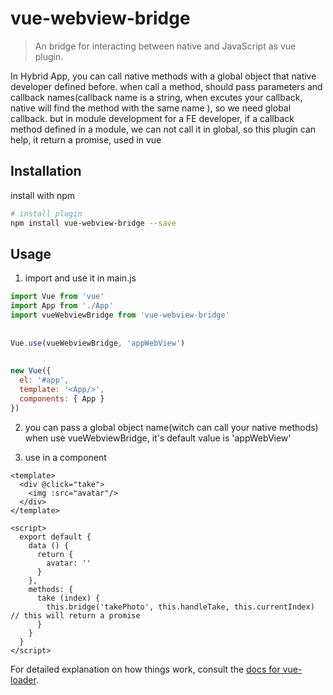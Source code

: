 # vue-webview-bridge

> An bridge for interacting between native and JavaScript as vue plugin.
  
In Hybrid App, you can call native methods with a global object that native developer defined before. when call a method, should pass parameters and callback names(callback name is a string, when excutes your callback, native will find the method with the same name ), so we need global callback. but in module development for a FE developer, if a callback method defined in a module, we can not call it in global, so this plugin can help, it return a promise, used in vue


## Installation
install with npm 

``` bash
# install plugin
npm install vue-webview-bridge --save
```
## Usage
1. import and use it in main.js
```javascript
import Vue from 'vue'
import App from './App'
import vueWebviewBridge from 'vue-webview-bridge'  
  
  
Vue.use(vueWebviewBridge, 'appWebView')
  
  
new Vue({
  el: '#app',
  template: '<App/>',
  components: { App }
})

```

2. you can pass a global object name(witch can call your native methods) when use vueWebviewBridge, it's default value is 'appWebView'

3. use in a component

```vue
<template>
  <div @click="take">
    <img :src="avatar"/>
  </div>
</template>

<script>
  export default {
    data () {
      return {
        avatar: ''
      }
    },
    methods: {
      take (index) {
        this.bridge('takePhoto', this.handleTake, this.currentIndex) // this will return a promise
      }
    }
  }
</script>
```


For detailed explanation on how things work, consult the [docs for vue-loader](http://vuejs.github.io/vue-loader).
